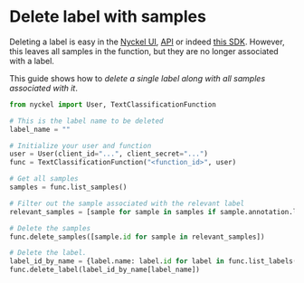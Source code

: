 # Delete label with samples

Deleting a label is easy in the [Nyckel UI](https://www.nyckel.com), [API](https://www.nyckel.com/docs#tags-delete-label) or indeed [this SDK](https://www.nyckel.com/docs/python-sdk). However, this leaves all samples in the function, but they are no longer associated with a label.

This guide shows how to *delete a single label along with all samples associated with it*.

``` py
from nyckel import User, TextClassificationFunction

# This is the label name to be deleted
label_name = "" 

# Initialize your user and function
user = User(client_id="...", client_secret="...")
func = TextClassificationFunction("<function_id>", user)

# Get all samples
samples = func.list_samples()

# Filter out the sample associated with the relevant label
relevant_samples = [sample for sample in samples if sample.annotation.label_name == label_name]

# Delete the samples
func.delete_samples([sample.id for sample in relevant_samples])

# Delete the label.
label_id_by_name = {label.name: label.id for label in func.list_labels()}
func.delete_label(label_id_by_name[label_name])
```
